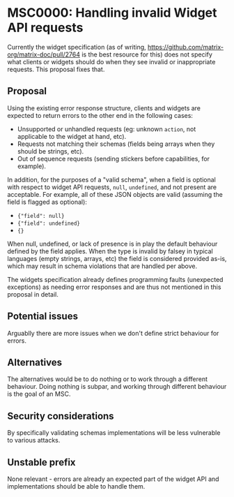 # MSC0000: Handling invalid Widget API requests

Currently the widget specification (as of writing, https://github.com/matrix-org/matrix-doc/pull/2764
is the best resource for this) does not specify what clients or widgets should do when they see invalid
or inappropriate requests. This proposal fixes that.

## Proposal

Using the existing error response structure, clients and widgets are expected to return errors
to the other end in the following cases:

* Unsupported or unhandled requests (eg: unknown `action`, not applicable to the widget at hand, etc).
* Requests not matching their schemas (fields being arrays when they should be strings, etc).
* Out of sequence requests (sending stickers before capabilities, for example).

In addition, for the purposes of a "valid schema", when a field is optional with respect to widget API
requests, `null`, `undefined`, and not present are acceptable. For example, all of these JSON objects
are valid (assuming the field is flagged as optional):

* `{"field": null}`
* `{"field": undefined}`
* `{}`

When null, undefined, or lack of presence is in play the default behaviour defined by the field applies.
When the type is invalid by falsey in typical languages (empty strings, arrays, etc) the field is
considered provided as-is, which may result in schema violations that are handled per above.

The widgets specification already defines programming faults (unexpected exceptions) as needing error
responses and are thus not mentioned in this proposal in detail.

## Potential issues

Arguablly there are more issues when we don't define strict behaviour for errors.

## Alternatives

The alternatives would be to do nothing or to work through a different behaviour. Doing nothing is subpar,
and working through different behaviour is the goal of an MSC.

## Security considerations

By specifically validating schemas implementations will be less vulnerable to various attacks.

## Unstable prefix

None relevant - errors are already an expected part of the widget API and implementations should be able
to handle them.
